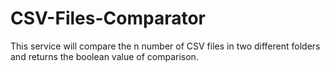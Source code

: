 # CSV-Files-Comparator

This service will compare the n number of CSV files in two different folders and returns the boolean value of comparison.
